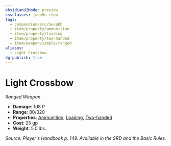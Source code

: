 ```yaml
---
obsidianUIMode: preview
cssclasses: json5e-item
tags:
  - compendium/src/5e/phb
  - item/property/ammunition
  - item/property/loading
  - item/property/two-handed
  - item/weapon/simple/ranged
aliases:
  - Light Crossbow
dg-publish: true
---
```

# Light Crossbow
*Ranged Weapon*  

- **Damage**: 1d8 P
- **Range**: 80/320
- **Properties**: [Ammunition](/3-Mechanics/CLI/rules/item-properties.md#Ammunition), [Loading](/3-Mechanics/CLI/rules/item-properties.md#Loading), [Two-handed](/3-Mechanics/CLI/rules/item-properties.md#Two-handed)
- **Cost**: 25 gp
- **Weight**: 5.0 lbs.

*Source: Player's Handbook p. 149. Available in the SRD and the Basic Rules.*